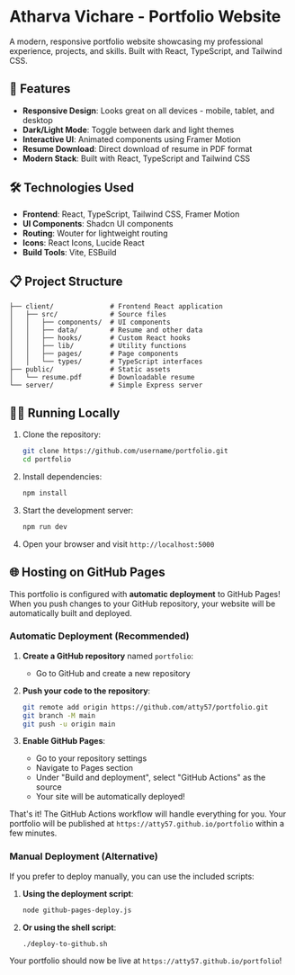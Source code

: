 # Atharva Vichare - Portfolio Website

A modern, responsive portfolio website showcasing my professional experience, projects, and skills. Built with React, TypeScript, and Tailwind CSS.


## 🚀 Features

- **Responsive Design**: Looks great on all devices - mobile, tablet, and desktop
- **Dark/Light Mode**: Toggle between dark and light themes
- **Interactive UI**: Animated components using Framer Motion
- **Resume Download**: Direct download of resume in PDF format
- **Modern Stack**: Built with React, TypeScript and Tailwind CSS

## 🛠️ Technologies Used

- **Frontend**: React, TypeScript, Tailwind CSS, Framer Motion
- **UI Components**: Shadcn UI components
- **Routing**: Wouter for lightweight routing
- **Icons**: React Icons, Lucide React
- **Build Tools**: Vite, ESBuild

## 📋 Project Structure

```
├── client/              # Frontend React application
│   ├── src/             # Source files
│   │   ├── components/  # UI components
│   │   ├── data/        # Resume and other data
│   │   ├── hooks/       # Custom React hooks
│   │   ├── lib/         # Utility functions
│   │   ├── pages/       # Page components
│   │   └── types/       # TypeScript interfaces
├── public/              # Static assets
│   └── resume.pdf       # Downloadable resume
└── server/              # Simple Express server
```

## 🏃‍♂️ Running Locally

1. Clone the repository:
   ```bash
   git clone https://github.com/username/portfolio.git
   cd portfolio
   ```

2. Install dependencies:
   ```bash
   npm install
   ```

3. Start the development server:
   ```bash
   npm run dev
   ```

4. Open your browser and visit `http://localhost:5000`

## 🌐 Hosting on GitHub Pages

This portfolio is configured with **automatic deployment** to GitHub Pages! When you push changes to your GitHub repository, your website will be automatically built and deployed.

### Automatic Deployment (Recommended)

1. **Create a GitHub repository** named `portfolio`:
   - Go to GitHub and create a new repository

2. **Push your code to the repository**:
   ```bash
   git remote add origin https://github.com/atty57/portfolio.git
   git branch -M main
   git push -u origin main
   ```

3. **Enable GitHub Pages**:
   - Go to your repository settings
   - Navigate to Pages section
   - Under "Build and deployment", select "GitHub Actions" as the source
   - Your site will be automatically deployed!

That's it! The GitHub Actions workflow will handle everything for you. Your portfolio will be published at `https://atty57.github.io/portfolio` within a few minutes.

### Manual Deployment (Alternative)

If you prefer to deploy manually, you can use the included scripts:

1. **Using the deployment script**:
   ```bash
   node github-pages-deploy.js
   ```

2. **Or using the shell script**:
   ```bash
   ./deploy-to-github.sh
   ```

Your portfolio should now be live at `https://atty57.github.io/portfolio`!

